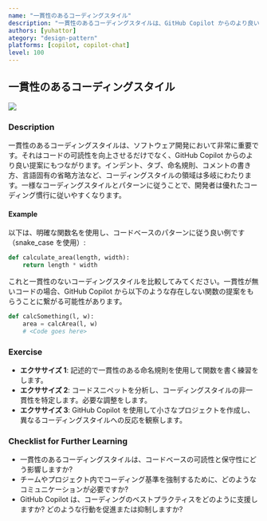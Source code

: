 ```yaml
---
name: "一貫性のあるコーディングスタイル"
description: "一貫性のあるコーディングスタイルは、GitHub Copilot からのより良い提案につながります。"
authors: [yuhattor]
ategory: "design-pattern"
platforms: [copilot, copilot-chat]
level: 100
---
```


## 一貫性のあるコーディングスタイル

<img src="https://img.shields.io/badge/Lv3-Mature_Best_Practice-brightgreen">

### Description

一貫性のあるコーディングスタイルは、ソフトウェア開発において非常に重要です。それはコードの可読性を向上させるだけでなく、GitHub Copilot からのより良い提案にもつながります。インデント、タブ、命名規則、コメントの書き方、言語固有の省略方法など、コーディングスタイルの領域は多岐にわたります。一様なコーディングスタイルとパターンに従うことで、開発者は優れたコーディング慣行に従いやすくなります。

#### Example

以下は、明確な関数名を使用し、コードベースのパターンに従う良い例です（snake_case を使用）: 

```python
def calculate_area(length, width):
    return length * width
```

これと一貫性のないコーディングスタイルを比較してみてください。一貫性が無いコードの場合、GitHub Copilot から以下のような存在しない関数の提案をもらうことに繋がる可能性があります。

```python
def calcSomething(l, w):
    area = calcArea(l, w)
    # <Code goes here>
```

### Exercise

- **エクササイズ 1**: 記述的で一貫性のある命名規則を使用して関数を書く練習をします。
- **エクササイズ 2**: コードスニペットを分析し、コーディングスタイルの非一貫性を特定します。必要な調整をします。
- **エクササイズ 3**: GitHub Copilot を使用して小さなプロジェクトを作成し、異なるコーディングスタイルへの反応を観察します。

### Checklist for Further Learning

- 一貫性のあるコーディングスタイルは、コードベースの可読性と保守性にどう影響しますか?
- チームやプロジェクト内でコーディング基準を強制するために、どのようなコミュニケーションが必要ですか?
- GitHub Copilot は、コーディングのベストプラクティスをどのように支援しますか? どのような行動を促進または抑制しますか?
